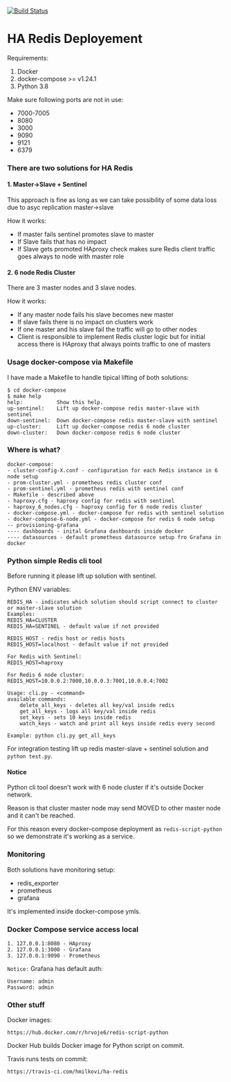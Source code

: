[![Build Status](https://travis-ci.com/hmilkovi/ha-redis.svg?branch=master)](https://travis-ci.com/hmilkovi/ha-redis)

# HA Redis Deployement


Requirements:
1. Docker
2. docker-compose >= v1.24.1
3. Python 3.8

Make sure following ports are not in use:
- 7000-7005
- 8080
- 3000
- 9090
- 9121
- 6379

### There are two solutions for HA Redis

#### 1. Master->Slave + Sentinel
This approach is fine as long as we can take possibility of some data loss due to asyc replication master->slave

How it works:
- If master fails sentinel promotes slave to master
- If Slave fails that has no impact
- If Slave gets promoted HAproxy check makes sure Redis client traffic goes always to node with master role


#### 2. 6 node Redis Cluster
There are 3 master nodes and 3 slave nodes.

How it works:
- If any master node fails his slave becomes new master
- If slave fails there is no impact on clusters work
- If one master and his slave fail the traffic will go to other nodes
- Client is responsible to implement Redis cluster logic but for initial access there is HAproxy that always points traffic to one of masters

### Usage docker-compose via Makefile

I have made a Makefile to handle tipical lifting of both solutions:
```
$ cd docker-compose
$ make help
help:           Show this help.
up-sentinel:    Lift up docker-compose redis master-slave with sentinel
down-sentinel:  Down docker-compose redis master-slave with sentinel
up-cluster:     Lift up docker-compose redis 6 node cluster
down-cluster:   Down docker-compose redis 6 node cluster
```

### Where is what?
```
docker-compose:
- cluster-config-X.conf - configuration for each Redis instance in 6 node setup
- prom-cluster.yml - prometheus redis cluster conf
- prom-sentinel.yml - prometheus redis with sentinel conf
- Makefile - described above
- haproxy.cfg - haproxy config for redis with sentinel
- haproxy_6_nodes.cfg - haproxy config for 6 node redis cluster
- docker-compose.yml - docker-compose for redis with sentinel solution
- docker-compose-6-node.yml - docker-compose for redis 6 node setup
-- provisioning-grafana
---- dashboards - inital Grafana dashboards inside docker
---- datasources - default prometheus datasource setup fro Grafana in docker
```

### Python simple Redis cli tool

Before running it please lift up solution with sentinel.

Python ENV variables:
```
REDIS_HA - indicates which solution should script connect to cluster or master-slave solution
Examples:
REDIS_HA=CLUSTER
REDIS_HA=SENTINEL - default value if not provided

REDIS_HOST - redis host or redis hosts
REDIS_HOST=localhost - default value if not provided

For Redis with Sentinel:
REDIS_HOST=haproxy

For Redis 6 node cluster:
REDIS_HOST=10.0.0.2:7000,10.0.0.3:7001,10.0.0.4:7002
```
```
Usage: cli.py - <command>
available commands:
    delete_all_keys - deletes all key/val inside redis
    get_all_keys - logs all key/val inside redis
    set_keys - sets 10 keys inside redis
    watch_keys - watch and print all keys inside redis every second

Example: python cli.py get_all_keys
```

For integration testing lift up redis master-slave + sentinel solution and ` python test.py `.


#### Notice
Python cli tool doesn't work with 6 node cluster if it's outside Docker network.

Reason is that cluster master node may send MOVED to other master node and it can't be reached.

For this reason every docker-compose deployment as ` redis-script-python ` so we demonstrate it's working
as a service.

### Monitoring
Both solutions have monitoring setup:
- redis_exporter
- prometheus
- grafana

It's implemented inside docker-compose ymls.



### Docker Compose service access local
```
1. 127.0.0.1:8080 - HAproxy
2. 127.0.0.1:3000 - Grafana
3. 127.0.0.1:9090 - Prometheus
```

` Notice: ` Grafana has default auth:
```
Username: admin
Password: admin
```

### Other stuff
Docker images:
```
https://hub.docker.com/r/hrvoje6/redis-script-python
```

Docker Hub builds Docker image for Python script on commit.

Travis runs tests on commit:
```
https://travis-ci.com/hmilkovi/ha-redis
```
